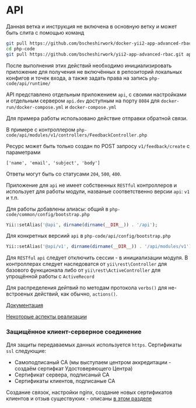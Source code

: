 # API

Данная ветка и инструкция не включена в основную ветку и может быть слита с помощью команд 
```sh
git pull https://github.com/bscheshirwork/docker-yii2-app-advanced-rbac.git api
cd php-code
git pull https://github.com/bscheshirwork/yii2-app-advanced-rbac.git api
```

После выполнения этих действий необходимо инициализировать приложение для получения не включённых в репозиторий 
локальных конфигов и точек входа, а также задать права на запись
`php-code/api/runtime/`

API представлено отдельным приложением `api`, с своими настройками и отдельным сервером `api.dev` доступным на порту
`8084` для `docker-run/docker-compose.yml` и `docker-compose.yml`

Для примера работы использовано действие отправки обратной связи.

В примере с контроллером
`php-code/api/modules/v1/controllers/FeedbackController.php`

Ресурс может быть только создан по POST запросу `v1/feedback/create` с параметрами
```
['name', 'email', 'subject', 'body']
```
Ответы могут быть со статусами `204`, `500`, `400`.

Приложение для `api` не имеет собственных `RESTful` контроллеров и использует для работы модули, 
названые соответственно версии `api`: `v1` и т.п.

Для работы добавлены алиасы: общий в `php-code/common/config/bootstrap.php`
```php
Yii::setAlias('@api', dirname(dirname(__DIR__)) . '/api');
```

Для конкретных версиий `api` в `php-code/api/config/bootstrap.php`
```php
Yii::setAlias('@api/v1', dirname(dirname(__DIR__)) . '/api/modules/v1');
```

Для `RESTful` `api` следует отключить сессии - в инициализации модуля. В контроллерах следует наследоватся от 
`yii\rest\Controller` для базового функционала либо от `yii\rest\ActiveController` для упрощённой работы с `ActiveRecord`

Для распределения дейтвий по методам протокола `verbs()` для не-встроеных действий, как обычно, `actions()`.

[Документация](https://github.com/yiisoft/yii2/tree/master/docs/guide-ru#%D0%92%D0%B5%D0%B1-%D1%81%D0%B5%D1%80%D0%B2%D0%B8%D1%81%D1%8B-rest)

[Некоторые аспекты реализации](http://developer.uz/blog/tag/rest-api/)

### Защищённое клиент-серверное соединение

Для защиты передаваемых данных используется `https`. Сертификаты `ssl` следующие:
- Самоподписаный CA (мы выступаем центром аккредитации - создаём сертифкат Удостоверяющего Центра)
- Сертификат сервера, подписаный CA
- Сертификаты клиентов, подписаные CA

Создание связок, настройки nginx, создание новых сертификатов клиентов и отзыв существуюих - описаны [в этом разделе](about-api-ssl.md)

